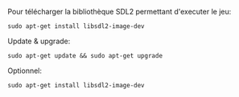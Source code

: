 Pour télécharger la bibliothèque SDL2 permettant d'executer le jeu:

```shell
sudo apt-get install libsdl2-image-dev

```
Update & upgrade:
```shell
sudo apt-get update && sudo apt-get upgrade
```
Optionnel:
```shell
sudo apt-get install libsdl2-image-dev
```